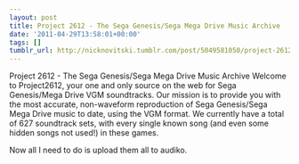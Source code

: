```yaml
---
layout: post
title: Project 2612 - The Sega Genesis/Sega Mega Drive Music Archive
date: '2011-04-29T13:58:01+00:00'
tags: []
tumblr_url: http://nicknovitski.tumblr.com/post/5049581050/project-2612-the-sega-genesis-sega-mega-drive-music
---
```

Project 2612 - The Sega Genesis/Sega Mega Drive Music Archive
Welcome to Project2612, your one and only source on the web for Sega Genesis/Mega Drive VGM soundtracks. Our mission is to provide you with the most accurate, non-waveform reproduction of Sega Genesis/Sega Mega Drive music to date, using the VGM format.
We currently have a total of 627 soundtrack sets, with every single known song (and even some hidden songs not used!) in these games.

Now all I need to do is upload them all to audiko.
